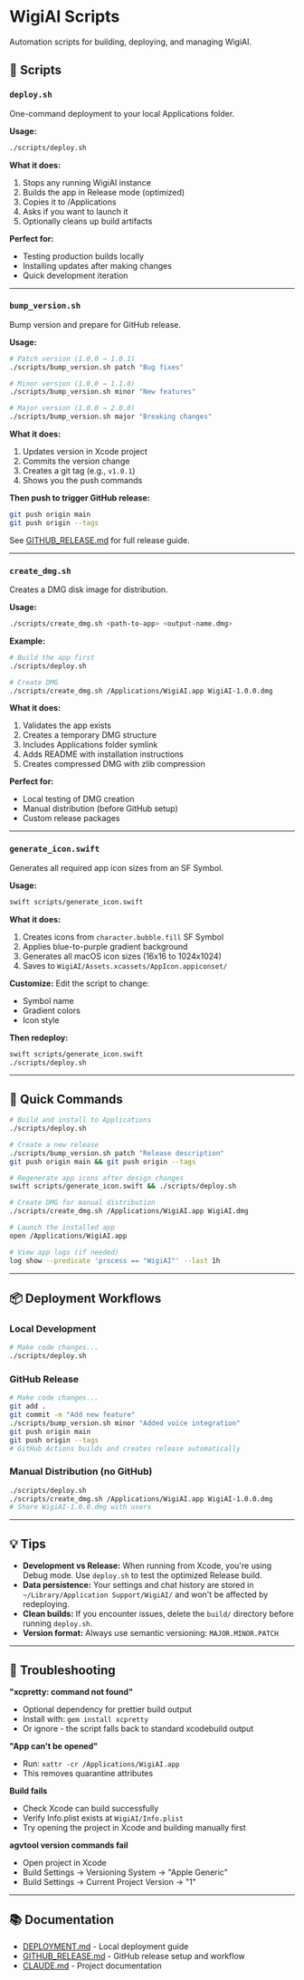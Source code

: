# WigiAI Scripts

Automation scripts for building, deploying, and managing WigiAI.

## 📜 Scripts

### `deploy.sh`

One-command deployment to your local Applications folder.

**Usage:**
```bash
./scripts/deploy.sh
```

**What it does:**
1. Stops any running WigiAI instance
2. Builds the app in Release mode (optimized)
3. Copies it to /Applications
4. Asks if you want to launch it
5. Optionally cleans up build artifacts

**Perfect for:**
- Testing production builds locally
- Installing updates after making changes
- Quick development iteration

---

### `bump_version.sh`

Bump version and prepare for GitHub release.

**Usage:**
```bash
# Patch version (1.0.0 → 1.0.1)
./scripts/bump_version.sh patch "Bug fixes"

# Minor version (1.0.0 → 1.1.0)
./scripts/bump_version.sh minor "New features"

# Major version (1.0.0 → 2.0.0)
./scripts/bump_version.sh major "Breaking changes"
```

**What it does:**
1. Updates version in Xcode project
2. Commits the version change
3. Creates a git tag (e.g., `v1.0.1`)
4. Shows you the push commands

**Then push to trigger GitHub release:**
```bash
git push origin main
git push origin --tags
```

See [GITHUB_RELEASE.md](../GITHUB_RELEASE.md) for full release guide.

---

### `create_dmg.sh`

Creates a DMG disk image for distribution.

**Usage:**
```bash
./scripts/create_dmg.sh <path-to-app> <output-name.dmg>
```

**Example:**
```bash
# Build the app first
./scripts/deploy.sh

# Create DMG
./scripts/create_dmg.sh /Applications/WigiAI.app WigiAI-1.0.0.dmg
```

**What it does:**
1. Validates the app exists
2. Creates a temporary DMG structure
3. Includes Applications folder symlink
4. Adds README with installation instructions
5. Creates compressed DMG with zlib compression

**Perfect for:**
- Local testing of DMG creation
- Manual distribution (before GitHub setup)
- Custom release packages

---

### `generate_icon.swift`

Generates all required app icon sizes from an SF Symbol.

**Usage:**
```bash
swift scripts/generate_icon.swift
```

**What it does:**
1. Creates icons from `character.bubble.fill` SF Symbol
2. Applies blue-to-purple gradient background
3. Generates all macOS icon sizes (16x16 to 1024x1024)
4. Saves to `WigiAI/Assets.xcassets/AppIcon.appiconset/`

**Customize:**
Edit the script to change:
- Symbol name
- Gradient colors
- Icon style

**Then redeploy:**
```bash
swift scripts/generate_icon.swift
./scripts/deploy.sh
```

---

## 🚀 Quick Commands

```bash
# Build and install to Applications
./scripts/deploy.sh

# Create a new release
./scripts/bump_version.sh patch "Release description"
git push origin main && git push origin --tags

# Regenerate app icons after design changes
swift scripts/generate_icon.swift && ./scripts/deploy.sh

# Create DMG for manual distribution
./scripts/create_dmg.sh /Applications/WigiAI.app WigiAI.dmg

# Launch the installed app
open /Applications/WigiAI.app

# View app logs (if needed)
log show --predicate 'process == "WigiAI"' --last 1h
```

---

## 📦 Deployment Workflows

### Local Development
```bash
# Make code changes...
./scripts/deploy.sh
```

### GitHub Release
```bash
# Make code changes...
git add .
git commit -m "Add new feature"
./scripts/bump_version.sh minor "Added voice integration"
git push origin main
git push origin --tags
# GitHub Actions builds and creates release automatically
```

### Manual Distribution (no GitHub)
```bash
./scripts/deploy.sh
./scripts/create_dmg.sh /Applications/WigiAI.app WigiAI-1.0.0.dmg
# Share WigiAI-1.0.0.dmg with users
```

---

## 💡 Tips

- **Development vs Release:** When running from Xcode, you're using Debug mode. Use `deploy.sh` to test the optimized Release build.
- **Data persistence:** Your settings and chat history are stored in `~/Library/Application Support/WigiAI/` and won't be affected by redeploying.
- **Clean builds:** If you encounter issues, delete the `build/` directory before running `deploy.sh`.
- **Version format:** Always use semantic versioning: `MAJOR.MINOR.PATCH`

---

## 🔧 Troubleshooting

**"xcpretty: command not found"**
- Optional dependency for prettier build output
- Install with: `gem install xcpretty`
- Or ignore - the script falls back to standard xcodebuild output

**"App can't be opened"**
- Run: `xattr -cr /Applications/WigiAI.app`
- This removes quarantine attributes

**Build fails**
- Check Xcode can build successfully
- Verify Info.plist exists at `WigiAI/Info.plist`
- Try opening the project in Xcode and building manually first

**agvtool version commands fail**
- Open project in Xcode
- Build Settings → Versioning System → "Apple Generic"
- Build Settings → Current Project Version → "1"

---

## 📚 Documentation

- [DEPLOYMENT.md](../DEPLOYMENT.md) - Local deployment guide
- [GITHUB_RELEASE.md](../GITHUB_RELEASE.md) - GitHub release setup and workflow
- [CLAUDE.md](../CLAUDE.md) - Project documentation

